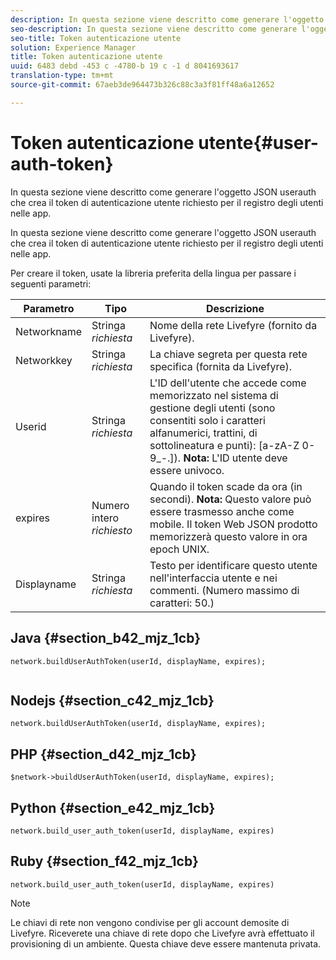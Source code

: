 ```yaml
---
description: In questa sezione viene descritto come generare l'oggetto JSON userauth che crea il token di autenticazione utente richiesto per il registro degli utenti nelle app.
seo-description: In questa sezione viene descritto come generare l'oggetto JSON userauth che crea il token di autenticazione utente richiesto per il registro degli utenti nelle app.
seo-title: Token autenticazione utente
solution: Experience Manager
title: Token autenticazione utente
uuid: 6483 debd -453 c -4780-b 19 c -1 d 8041693617
translation-type: tm+mt
source-git-commit: 67aeb3de964473b326c88c3a3f81ff48a6a12652

---
```



# Token autenticazione utente{#user-auth-token}

In questa sezione viene descritto come generare l&#39;oggetto JSON userauth che crea il token di autenticazione utente richiesto per il registro degli utenti nelle app.

In questa sezione viene descritto come generare l&#39;oggetto JSON userauth che crea il token di autenticazione utente richiesto per il registro degli utenti nelle app.

Per creare il token, usate la libreria preferita della lingua per passare i seguenti parametri:

| Parametro | Tipo | Descrizione |
|---|---|---|
| Networkname | Stringa *richiesta* | Nome della rete Livefyre (fornito da Livefyre). |
| Networkkey | Stringa *richiesta* | La chiave segreta per questa rete specifica (fornita da Livefyre). |
| Userid | Stringa *richiesta* | L&#39;ID dell&#39;utente che accede come memorizzato nel sistema di gestione degli utenti (sono consentiti solo i caratteri alfanumerici, trattini, di sottolineatura e punti): [a-zA-Z 0-9_-.]). **Nota:** L&#39;ID utente deve essere univoco. |
| expires | Numero intero *richiesto* | Quando il token scade da ora (in secondi). **Nota:** Questo valore può essere trasmesso anche come mobile. Il token Web JSON prodotto memorizzerà questo valore in ora epoch UNIX. |
| Displayname | Stringa *richiesta* | Testo per identificare questo utente nell&#39;interfaccia utente e nei commenti. (Numero massimo di caratteri: 50.) |

## Java {#section_b42_mjz_1cb}

```
network.buildUserAuthToken(userId, displayName, expires); 
 
```

## Nodejs {#section_c42_mjz_1cb}

```
network.buildUserAuthToken(userId, displayName, expires); 
```

## PHP {#section_d42_mjz_1cb}

```
$network->buildUserAuthToken(userId, displayName, expires); 
```

## Python {#section_e42_mjz_1cb}

```
network.build_user_auth_token(userId, displayName, expires) 
```

## Ruby {#section_f42_mjz_1cb}

```
network.build_user_auth_token(userId, displayName, expires) 
```

>[!NOTE]
>
>Le chiavi di rete non vengono condivise per gli account demosite di Livefyre. Riceverete una chiave di rete dopo che Livefyre avrà effettuato il provisioning di un ambiente. Questa chiave deve essere mantenuta privata.

